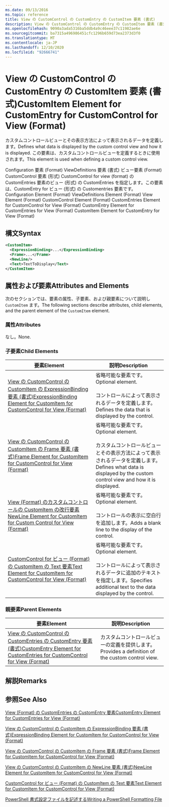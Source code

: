 ```yaml
---
ms.date: 09/13/2016
ms.topic: reference
title: View の CustomControl の CustomEntry の CustomItem 要素 (書式)
description: View の CustomControl の CustomEntry の CustomItem 要素 (書式)
ms.openlocfilehash: 9090a3ada5316ba5ddb4a9c46eee37c11982ae6e
ms.sourcegitcommit: ba7315a496986451cfc1296b659d73ea2373d3f0
ms.translationtype: MT
ms.contentlocale: ja-JP
ms.lasthandoff: 12/10/2020
ms.locfileid: "92666741"
---
```

# <a name="customitem-element-for-customentry-for-customcontrol-for-view-format"></a><span data-ttu-id="b0d6b-103">View の CustomControl の CustomEntry の CustomItem 要素 (書式)</span><span class="sxs-lookup"><span data-stu-id="b0d6b-103">CustomItem Element for CustomEntry for CustomControl for View (Format)</span></span>

<span data-ttu-id="b0d6b-104">カスタムコントロールビューとその表示方法によって表示されるデータを定義します。</span><span class="sxs-lookup"><span data-stu-id="b0d6b-104">Defines what data is displayed by the custom control view and how it is displayed.</span></span> <span data-ttu-id="b0d6b-105">この要素は、カスタムコントロールビューを定義するときに使用されます。</span><span class="sxs-lookup"><span data-stu-id="b0d6b-105">This element is used when defining a custom control view.</span></span>

<span data-ttu-id="b0d6b-106">Configuration 要素 (Format) ViewDefinitions 要素 (書式) ビュー要素 (Format) CustomControl 要素 (形式) CustomControl for view (format) の CustomEntries 要素のビュー (形式) の CustomEntries を指定します。この要素は、CustomEntry for ビュー (形式) の Customentries 要素です。</span><span class="sxs-lookup"><span data-stu-id="b0d6b-106">Configuration Element (Format) ViewDefinitions Element (Format) View Element (Format) CustomControl Element (Format) CustomEntries Element for CustomControl for View (Format) CustomEntry Element for CustomEntries for View (Format) CustomItem Element for CustomEntry for View (Format)</span></span>

## <a name="syntax"></a><span data-ttu-id="b0d6b-107">構文</span><span class="sxs-lookup"><span data-stu-id="b0d6b-107">Syntax</span></span>

```xml
<CustomItem>
  <ExpressionBinding>...</ExpressionBinding>
  <Frame>...</Frame>
  <NewLine/>
  <Text>TextToDisplay</Text>
</CustomItem>
```

## <a name="attributes-and-elements"></a><span data-ttu-id="b0d6b-108">属性および要素</span><span class="sxs-lookup"><span data-stu-id="b0d6b-108">Attributes and Elements</span></span>

<span data-ttu-id="b0d6b-109">次のセクションでは、要素の属性、子要素、および親要素について説明し `CustomItem` ます。</span><span class="sxs-lookup"><span data-stu-id="b0d6b-109">The following sections describe attributes, child elements, and the parent element of the `CustomItem` element.</span></span>

### <a name="attributes"></a><span data-ttu-id="b0d6b-110">属性</span><span class="sxs-lookup"><span data-stu-id="b0d6b-110">Attributes</span></span>

<span data-ttu-id="b0d6b-111">なし。</span><span class="sxs-lookup"><span data-stu-id="b0d6b-111">None.</span></span>

### <a name="child-elements"></a><span data-ttu-id="b0d6b-112">子要素</span><span class="sxs-lookup"><span data-stu-id="b0d6b-112">Child Elements</span></span>

|<span data-ttu-id="b0d6b-113">要素</span><span class="sxs-lookup"><span data-stu-id="b0d6b-113">Element</span></span>|<span data-ttu-id="b0d6b-114">説明</span><span class="sxs-lookup"><span data-stu-id="b0d6b-114">Description</span></span>|
|-------------|-----------------|
|[<span data-ttu-id="b0d6b-115">View の CustomControl の CustomItem の ExpressionBinding 要素 (書式)</span><span class="sxs-lookup"><span data-stu-id="b0d6b-115">ExpressionBinding Element for CustomItem for CustomControl for View (Format)</span></span>](./expressionbinding-element-for-customitem-for-customcontrol-for-view-format.md)|<span data-ttu-id="b0d6b-116">省略可能な要素です。</span><span class="sxs-lookup"><span data-stu-id="b0d6b-116">Optional element.</span></span><br /><br /> <span data-ttu-id="b0d6b-117">コントロールによって表示されるデータを定義します。</span><span class="sxs-lookup"><span data-stu-id="b0d6b-117">Defines the data that is displayed by the control.</span></span>|
|[<span data-ttu-id="b0d6b-118">View の CustomControl の CustomItem の Frame 要素 (書式)</span><span class="sxs-lookup"><span data-stu-id="b0d6b-118">Frame Element for CustomItem for CustomControl for View (Format)</span></span>](./frame-element-for-customitem-for-customcontrol-for-view-format.md)|<span data-ttu-id="b0d6b-119">省略可能な要素です。</span><span class="sxs-lookup"><span data-stu-id="b0d6b-119">Optional element.</span></span><br /><br /> <span data-ttu-id="b0d6b-120">カスタムコントロールビューとその表示方法によって表示されるデータを定義します。</span><span class="sxs-lookup"><span data-stu-id="b0d6b-120">Defines what data is displayed by the custom control view and how it is displayed.</span></span>|
|[<span data-ttu-id="b0d6b-121">View (Format) のカスタムコントロールの CustomItem の改行要素</span><span class="sxs-lookup"><span data-stu-id="b0d6b-121">NewLine Element for CustomItem for Custom Control for View (Format)</span></span>](./newline-element-for-customitem-for-customcontrol-for-view-format.md)|<span data-ttu-id="b0d6b-122">省略可能な要素です。</span><span class="sxs-lookup"><span data-stu-id="b0d6b-122">Optional element.</span></span><br /><br /> <span data-ttu-id="b0d6b-123">コントロールの表示に空白行を追加します。</span><span class="sxs-lookup"><span data-stu-id="b0d6b-123">Adds a blank line to the display of the control.</span></span>|
|[<span data-ttu-id="b0d6b-124">CustomControl for ビュー (Format) の CustomItem の Text 要素</span><span class="sxs-lookup"><span data-stu-id="b0d6b-124">Text Element for CustomItem for CustomControl for View (Format)</span></span>](./text-element-for-customitem-for-customview-for-view-format.md)|<span data-ttu-id="b0d6b-125">省略可能な要素です。</span><span class="sxs-lookup"><span data-stu-id="b0d6b-125">Optional element.</span></span><br /><br /> <span data-ttu-id="b0d6b-126">コントロールによって表示されるデータに追加のテキストを指定します。</span><span class="sxs-lookup"><span data-stu-id="b0d6b-126">Specifies additional text to the data displayed by the control.</span></span>|

### <a name="parent-elements"></a><span data-ttu-id="b0d6b-127">親要素</span><span class="sxs-lookup"><span data-stu-id="b0d6b-127">Parent Elements</span></span>

|<span data-ttu-id="b0d6b-128">要素</span><span class="sxs-lookup"><span data-stu-id="b0d6b-128">Element</span></span>|<span data-ttu-id="b0d6b-129">説明</span><span class="sxs-lookup"><span data-stu-id="b0d6b-129">Description</span></span>|
|-------------|-----------------|
|[<span data-ttu-id="b0d6b-130">View の CustomControl の CustomEntries の CustomEntry 要素 (書式)</span><span class="sxs-lookup"><span data-stu-id="b0d6b-130">CustomEntry Element for CustomEntries for CustomControl for View (Format)</span></span>](./customentry-element-for-customentries-for-customcontrol-for-view-format.md)|<span data-ttu-id="b0d6b-131">カスタムコントロールビューの定義を提供します。</span><span class="sxs-lookup"><span data-stu-id="b0d6b-131">Provides a definition of the custom control view.</span></span>|

## <a name="remarks"></a><span data-ttu-id="b0d6b-132">解説</span><span class="sxs-lookup"><span data-stu-id="b0d6b-132">Remarks</span></span>

## <a name="see-also"></a><span data-ttu-id="b0d6b-133">参照</span><span class="sxs-lookup"><span data-stu-id="b0d6b-133">See Also</span></span>

[<span data-ttu-id="b0d6b-134">View (Format) の CustomEntries の CustomEntry 要素</span><span class="sxs-lookup"><span data-stu-id="b0d6b-134">CustomEntry Element for CustomEntries for View (Format)</span></span>](./customentry-element-for-customentries-for-customcontrol-for-view-format.md)

[<span data-ttu-id="b0d6b-135">View の CustomControl の CustomItem の ExpressionBinding 要素 (書式)</span><span class="sxs-lookup"><span data-stu-id="b0d6b-135">ExpressionBinding Element for CustomItem for CustomControl for View (Format)</span></span>](./expressionbinding-element-for-customitem-for-customcontrol-for-view-format.md)

[<span data-ttu-id="b0d6b-136">View の CustomControl の CustomItem の Frame 要素 (書式)</span><span class="sxs-lookup"><span data-stu-id="b0d6b-136">Frame Element for CustomItem for CustomControl for View (Format)</span></span>](./frame-element-for-customitem-for-customcontrol-for-view-format.md)

[<span data-ttu-id="b0d6b-137">View の CustomControl の CustomItem の NewLine 要素 (書式)</span><span class="sxs-lookup"><span data-stu-id="b0d6b-137">NewLine Element for CustomItem for CustomControl for View (Format)</span></span>](./newline-element-for-customitem-for-customcontrol-for-view-format.md)

[<span data-ttu-id="b0d6b-138">CustomControl for ビュー (Format) の CustomItem の Text 要素</span><span class="sxs-lookup"><span data-stu-id="b0d6b-138">Text Element for CustomItem for CustomControl for View (Format)</span></span>](./text-element-for-customitem-for-customview-for-view-format.md)

[<span data-ttu-id="b0d6b-139">PowerShell 書式設定ファイルを記述する</span><span class="sxs-lookup"><span data-stu-id="b0d6b-139">Writing a PowerShell Formatting File</span></span>](./writing-a-powershell-formatting-file.md)
